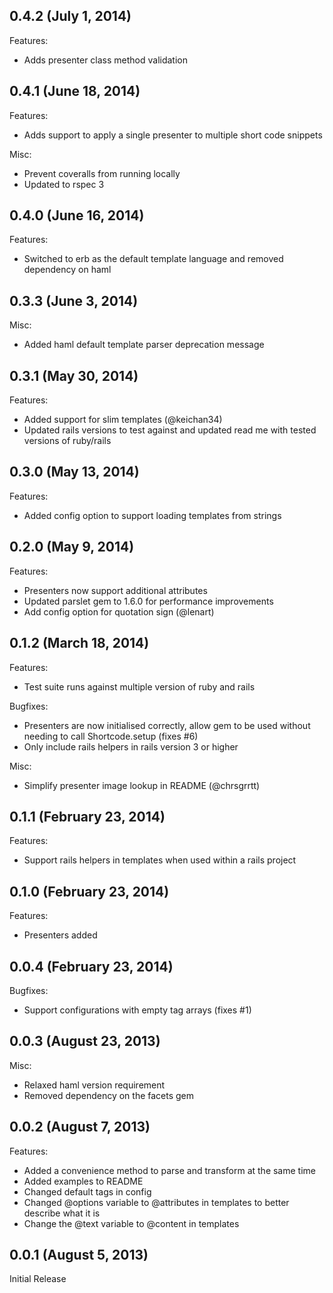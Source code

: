 ## 0.4.2 (July 1, 2014)

Features:

  - Adds presenter class method validation


## 0.4.1 (June 18, 2014)

Features:

  - Adds support to apply a single presenter to multiple short code snippets

Misc:

  - Prevent coveralls from running locally
  - Updated to rspec 3


## 0.4.0 (June 16, 2014)

Features:

  - Switched to erb as the default template language and removed dependency on haml


## 0.3.3 (June 3, 2014)

Misc:

  - Added haml default template parser deprecation message


## 0.3.1 (May 30, 2014)

Features:

  - Added support for slim templates (@keichan34)
  - Updated rails versions to test against and updated read me with tested versions of ruby/rails


## 0.3.0 (May 13, 2014)

Features:

  - Added config option to support loading templates from strings


## 0.2.0 (May 9, 2014)

Features:

  - Presenters now support additional attributes
  - Updated parslet gem to 1.6.0 for performance improvements
  - Add config option for quotation sign (@lenart)


## 0.1.2 (March 18, 2014)

Features:

  - Test suite runs against multiple version of ruby and rails

Bugfixes:

  - Presenters are now initialised correctly, allow gem to be used without needing to call Shortcode.setup (fixes #6)
  - Only include rails helpers in rails version 3 or higher

Misc:

  - Simplify presenter image lookup in README (@chrsgrrtt)


## 0.1.1 (February 23, 2014)

Features:

  - Support rails helpers in templates when used within a rails project


## 0.1.0 (February 23, 2014)

Features:

  - Presenters added


## 0.0.4 (February 23, 2014)

Bugfixes:

  - Support configurations with empty tag arrays (fixes #1)


## 0.0.3 (August 23, 2013)

Misc:

  - Relaxed haml version requirement
  - Removed dependency on the facets gem


## 0.0.2 (August 7, 2013)

Features:

  - Added a convenience method to parse and transform at the same time
  - Added examples to README
  - Changed default tags in config
  - Changed @options variable to @attributes in templates to better describe what it is
  - Change the @text variable to @content in templates


## 0.0.1 (August 5, 2013)

Initial Release
